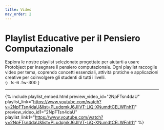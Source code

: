 ```yaml
---
title: Video
nav_order: 2
---
```



# Playlist Educative per il Pensiero Computazionale

Esplora le nostre playlist selezionate progettate per aiutarti a usare Protobject per insegnare il pensiero computazionale. Ogni playlist raccoglie video per tema, coprendo concetti essenziali, attività pratiche e applicazioni creative per coinvolgere gli studenti di tutti i livelli.  
{: .fs-6 .fw-300 }

---

{% include playlist_embed.html 
preview_video_id="2NpFTsn4daU" 
playlist_link="https://www.youtube.com/watch?v=2NpFTsn4daU&list=PLudqmkJ6JIlVT-LiQ-XNumdtCELWFnh11"
preview_video_id1="2NpFTsn4daU" 
playlist_link1="https://www.youtube.com/watch?v=2NpFTsn4daU&list=PLudqmkJ6JIlVT-LiQ-XNumdtCELWFnh11"
%}
